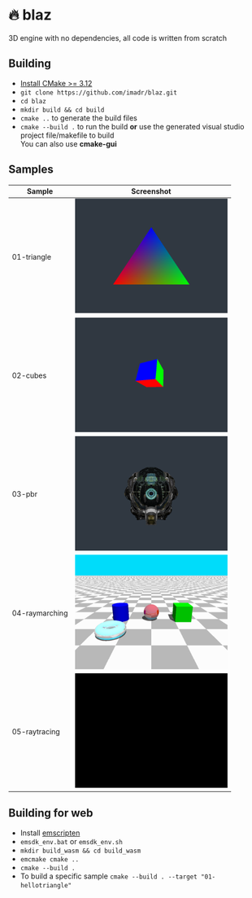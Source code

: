 # 🔥 blaz

3D engine with no dependencies, all code is written from scratch

## Building

- [Install CMake >= 3.12](https://cmake.org/download/)
- ```git clone https://github.com/imadr/blaz.git```
- ```cd blaz```
- ```mkdir build && cd build```
- ```cmake ..``` to generate the build files
- ```cmake --build .``` to run the build **or** use the generated visual studio project file/makefile to build<br>You can also use **cmake-gui**

## Samples


| <b>Sample</b>                      |<b>Screenshot</b>                                                                               |
|-----------------------------------------------------|------------------------------------------------------------------------------------------------------------|
| 01-triangle           | <img src="/samples/tests/01-hellotriangle.png" width="300"/><br>                       |
| 02-cubes              | <img src="/samples/tests/02-cubes.png" width="300"/><br>                               |
| 03-pbr                | <img src="/samples/tests/03-pbr.png" width="300"/><br>                                 |
| 04-raymarching        | <img src="/samples/tests/04-raymarching.png" width="300"/><br>                         |
| 05-raytracing         | <img src="/samples/tests/05-raytracing.png" width="300"/><br>                          |

## Building for web

- Install [emscripten](https://emscripten.org/)
- ```emsdk_env.bat``` or ```emsdk_env.sh```
- ```mkdir build_wasm && cd build_wasm```
- ```emcmake cmake ..```
- ```cmake --build .```
- To build a specific sample ```cmake --build . --target "01-hellotriangle"```
